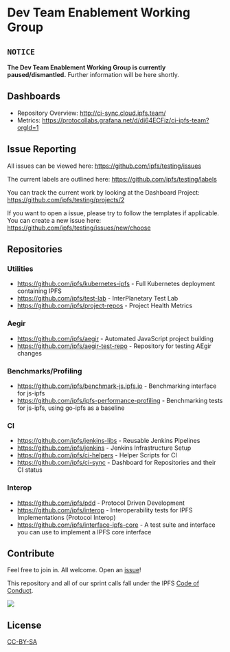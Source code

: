 # Dev Team Enablement Working Group

## `NOTICE`

**The Dev Team Enablement Working Group is currently paused/dismantled.** Further information will be here shortly.

## Dashboards

- Repository Overview: http://ci-sync.cloud.ipfs.team/
- Metrics: https://protocollabs.grafana.net/d/di64ECFiz/ci-ipfs-team?orgId=1

## Issue Reporting

All issues can be viewed here: https://github.com/ipfs/testing/issues

The current labels are outlined here: https://github.com/ipfs/testing/labels

You can track the current work by looking at the Dashboard Project: https://github.com/ipfs/testing/projects/2

If you want to open a issue, please try to follow the templates if applicable. You can create a new issue here: https://github.com/ipfs/testing/issues/new/choose

## Repositories

### Utilities

- https://github.com/ipfs/kubernetes-ipfs - Full Kubernetes deployment containing IPFS
- https://github.com/ipfs/test-lab - InterPlanetary Test Lab
- https://github.com/ipfs/project-repos - Project Health Metrics

### Aegir

- https://github.com/ipfs/aegir - Automated JavaScript project building
- https://github.com/ipfs/aegir-test-repo - Repository for testing AEgir changes

### Benchmarks/Profiling

- https://github.com/ipfs/benchmark-js.ipfs.io - Benchmarking interface for js-ipfs
- https://github.com/ipfs/ipfs-performance-profiling - Benchmarking tests for js-ipfs, using go-ipfs as a baseline

### CI

- https://github.com/ipfs/jenkins-libs - Reusable Jenkins Pipelines
- https://github.com/ipfs/jenkins - Jenkins Infrastructure Setup
- https://github.com/ipfs/ci-helpers - Helper Scripts for CI
- https://github.com/ipfs/ci-sync - Dashboard for Repositories and their CI status

### Interop

- https://github.com/ipfs/pdd - Protocol Driven Development
- https://github.com/ipfs/interop - Interoperability tests for IPFS Implementations (Protocol Interop)
- https://github.com/ipfs/interface-ipfs-core - A test suite and interface you can use to implement a IPFS core interface

## Contribute

Feel free to join in. All welcome. Open an [issue](https://github.com/ipfs/testing/issues/new)!

This repository and all of our sprint calls fall under the IPFS [Code of Conduct](https://github.com/ipfs/community/blob/master/code-of-conduct.md).

[![](https://cdn.rawgit.com/jbenet/contribute-ipfs-gif/master/img/contribute.gif)](https://github.com/ipfs/community/blob/master/contributing.md)

## License

[CC-BY-SA](LICENSE)
